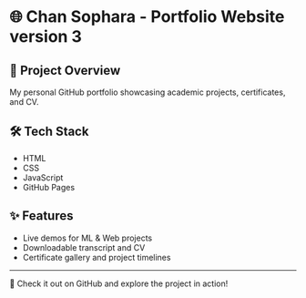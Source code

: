 # 🌐 Chan Sophara - Portfolio Website version 3

## 📘 Project Overview
My personal GitHub portfolio showcasing academic projects, certificates, and CV.

## 🛠️ Tech Stack
- HTML
- CSS
- JavaScript
- GitHub Pages

## ✨ Features
- Live demos for ML & Web projects
- Downloadable transcript and CV
- Certificate gallery and project timelines

---
🔗 Check it out on GitHub and explore the project in action!
